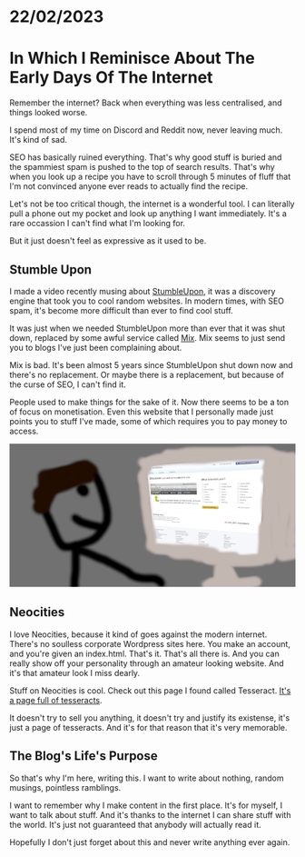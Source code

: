 # 22/02/2023
# In Which I Reminisce About The Early Days Of The Internet

Remember the internet? Back when everything was less centralised, and things looked worse.

I spend most of my time on Discord and Reddit now, never leaving much. It's kind of sad.

SEO has basically ruined everything. That's why good stuff is buried and the spammiest spam is pushed to the top of search results. That's why when you look up a recipe you have to scroll through 5 minutes of fluff that I'm not convinced anyone ever reads to actually find the recipe.

Let's not be too critical though, the internet is a wonderful tool. I can literally pull a phone out my pocket and look up anything I want immediately. It's a rare occassion I can't find what I'm looking for.

But it just doesn't feel as expressive as it used to be.

## Stumble Upon

I made a video recently musing about [StumbleUpon](https://www.youtube.com/watch?v=5Sy7e-pz2c8), it was a discovery engine that took you to cool random websites. In modern times, with SEO spam, it's become more difficult than ever to find cool stuff.

It was just when we needed StumbleUpon more than ever that it was shut down, replaced by some awful service called [Mix](https://mix.com/). Mix seems to just send you to blogs I've just been complaining about.

Mix is bad. It's been almost 5 years since StumbleUpon shut down now and there's no replacement. Or maybe there is a replacement, but because of the curse of SEO, I can't find it.

People used to make things for the sake of it. Now there seems to be a ton of focus on monetisation. Even this website that I personally made just points you to stuff I've made, some of which requires you to pay money to access.


![Drawing of me using StumbleUpon](images/blog/2023/stumbleUpon.png)

## Neocities

I love Neocities, because it kind of goes against the modern internet. There's no soulless corporate Wordpress sites here. You make an account, and you're given an index.html. That's it. That's all there is. And you can really show off your personality through an amateur looking website. And it's that amateur look I miss dearly.

Stuff on Neocities is cool. Check out this page I found called Tesseract. [It's a page full of tesseracts](https://boxy.neocities.org/tesseract). 

It doesn't try to sell you anything, it doesn't try and justify its existense, it's just a page of tesseracts. And it's for that reason that it's very memorable.

## The Blog's Life's Purpose

So that's why I'm here, writing this. I want to write about nothing, random musings, pointless ramblings.

I want to remember why I make content in the first place. It's for myself, I want to talk about stuff. And it's thanks to the internet I can share stuff with the world. It's just not guaranteed that anybody will actually read it.

Hopefully I don't just forget about this and never write anything ever again.